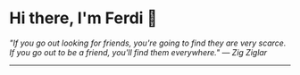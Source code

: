 <h1>Hi there, I'm Ferdi 👋</h1>

<p><em>
  "If you go out looking for friends, you're going to find they are very scarce. If you go out to be a friend, you'll find them everywhere." — Zig Ziglar
</em></p>

---
